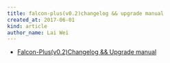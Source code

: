 ```yaml
---
title: falcon-plus(v0.2)changelog && upgrade manual
created_at: 2017-06-01
kind: article
author_name: Lai Wei
---
```


- [Falcon-Plus(v0.2)Changelog && Upgrade manual](http://www.jianshu.com/p/6fb2c2b4d030)
